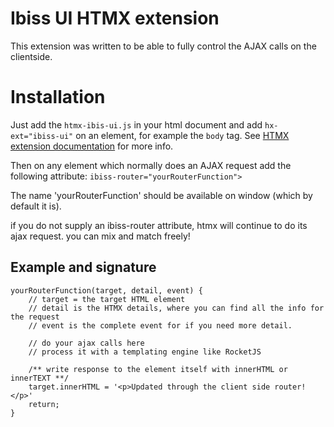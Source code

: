 # Ibiss UI HTMX extension
This extension was written to be able to fully control the AJAX calls on the clientside.

# Installation
Just add the ```htmx-ibis-ui.js``` in your html document and add 
```hx-ext="ibiss-ui"``` on an element, for example the ```body``` tag. See [HTMX extension documentation](https://htmx.org/extensions/) for more info.

Then on any element which normally does an AJAX request add the following attribute:
```ibiss-router="yourRouterFunction">```

The name 'yourRouterFunction' should be available on window (which by default it is).

if you do not supply an ibiss-router attribute, htmx will continue to do its ajax request.
you can mix and match freely!

## Example and signature
```
yourRouterFunction(target, detail, event) {
    // target = the target HTML element
    // detail is the HTMX details, where you can find all the info for the request
    // event is the complete event for if you need more detail.

    // do your ajax calls here
    // process it with a templating engine like RocketJS

    /** write response to the element itself with innerHTML or innerTEXT **/
    target.innerHTML = '<p>Updated through the client side router!</p>'
    return;
}
```
